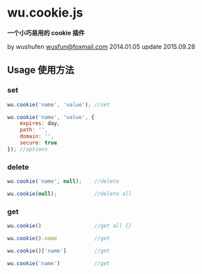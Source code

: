 wu.cookie.js
=========

**一个小巧易用的 cookie 插件**

by wushufen
wusfun@foxmail.com
2014.01.05
update 2015.09.28



## Usage 使用方法

### set
```javascript
wu.cookie('name', 'value'); //set
```
```javascript
wu.cookie('name', 'value', {
	expires: day,
	path: '',
	domain: '',
	secure: true
}); //options
```

### delete
```javascript
wu.cookie('name', null);    //delete
```
```javascript
wu.cookie(null);            //delete all
```

### get
```javascript
wu.cookie()                 //get all {}
```
```javascript
wu.cookie().name            //get
```
```javascript
wu.cookie()['name']         //get
```
```javascript
wu.cookie('name')           //get
```
